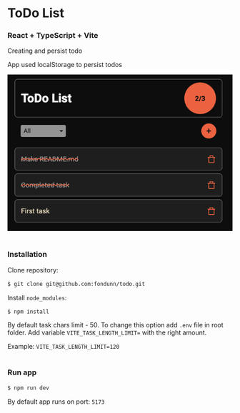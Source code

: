 # ToDo List

### React + TypeScript + Vite

Creating and persist todo

App used localStorage to persist todos

![Screenshot](screenshot.png)

#

### Installation

Clone repository:

```bash
$ git clone git@github.com:fondunn/todo.git
```

Install `node_modules`:

```bash
$ npm install
```

By default task chars limit - 50. To change this option add `.env` file in root folder.
Add variable `VITE_TASK_LENGTH_LIMIT=` with the right amount.

Example: `VITE_TASK_LENGTH_LIMIT=120`

#

### Run app

```bash
$ npm run dev
```

By default app runs on port: `5173`

